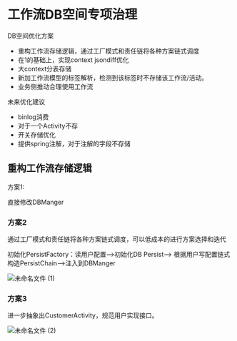 # 工作流DB空间专项治理

DB空间优化方案

- 重构工作流存储逻辑，通过工厂模式和责任链将各种方案链式调度
- 在1的基础上，实现context jsondiff优化
- 大context分表存储
- 新加工作流模型的标签解析，检测到该标签时不存储该工作流/活动。
- 业务侧推动合理使用工作流

未来优化建议

- binlog消费
- 对于一个Activity不存
- 开关存储优化
- 提供spring注解，对于注解的字段不存储



## 重构工作流存储逻辑 

方案1:

直接修改DBManger



### 方案2

通过工厂模式和责任链将各种方案链式调度，可以低成本的进行方案选择和迭代

初始化PersistFactory：读用户配置-->初始化DB Persist--> 根据用户写配置链式构造PersistChain-->注入到DBManger

![未命名文件 (1)](https://github.com/LYuane/LYuane.github.io/tree/master/doc/images/1.png)



### 方案3

进一步抽象出CustomerActivity，规范用户实现接口。

![未命名文件 (2)](https://github.com/LYuane/LYuane.github.io/tree/master/doc/images/2.png)